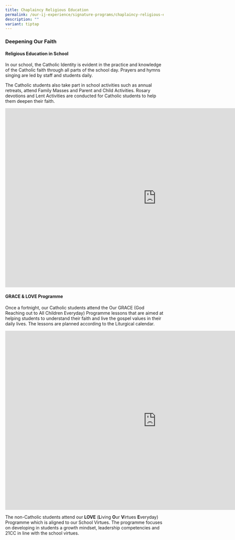 ```yaml
---
title: Chaplaincy Religious Education
permalink: /our-ij-experience/signature-programs/chaplaincy-religious-education/
description: ""
variant: tiptap
---
```

<h3>Deepening Our Faith</h3>
<h4>Religious Education in School</h4>
<p>In our school, the Catholic Identity is evident in the practice and knowledge
of the Catholic faith through all parts of the school day. Prayers and
hymns singing are led by staff and students daily.</p>
<p>The Catholic students also take part in school activities such as annual
retreats, attend Family Masses and Parent and Child Activities. Rosary
devotions and Lent Activities are conducted for Catholic students to help
them deepen their faith.</p>
<div class="iframe-wrapper">
<iframe height="569" width="960" allowfullscreen="true" frameborder="0" src="https://docs.google.com/presentation/d/e/2PACX-1vTlJRniBprYtSluPFHSvueKACGoOrA4ClWT7t9UeZWIdJ4PBoHCZW_orKzAh5Lquyqnw_oHjUGw7BN8/embed?start=true&amp;loop=true&amp;delayms=5000"></iframe>
</div>
<h4>GRACE &amp; LOVE Programme</h4>
<p>Once a fortnight, our Catholic students attend the Our GRACE (God Reaching
out to All Children Everyday) Programme lessons that are aimed at helping
students to understand their faith and live the gospel values in their
daily lives. The lessons are planned according to the Liturgical calendar.</p>
<div class="iframe-wrapper">
<iframe height="569" width="960" allowfullscreen="true" frameborder="0" src="https://docs.google.com/presentation/d/e/2PACX-1vT7TWggJGiq17QFwPaf6bjPayf1tbZBIvynmh9TH0AJ-3LN77SqrLZ3u1kjbRQHtcYQonvblbIfavo5/embed?start=true&amp;loop=true&amp;delayms=5000"></iframe>
</div>
<p>The non-Catholic students attend our <strong>LOVE</strong> (<strong>L</strong>iving <strong>O</strong>ur <strong>V</strong>irtues <strong>E</strong>veryday)
Programme which is aligned to our School Virtues. The programme focuses
on developing in students a growth mindset, leadership competencies and
21CC in line with the school virtues.</p>